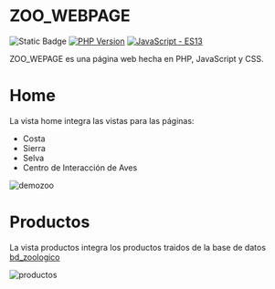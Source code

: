 # ZOO_WEBPAGE
![Static Badge](https://img.shields.io/badge/Size-_73mb-blue)
[![PHP Version](https://img.shields.io/badge/PHP-%5E8.3.1-blue)](https://www.php.net/releases/)
[![JavaScript - ES13](https://img.shields.io/static/v1?label=JavaScript&message=ES13&color=blue&logo=javascript)](https://)

ZOO_WEPAGE es una página web hecha en PHP, JavaScript y CSS. 

# Home
La vista home integra las vistas para las páginas:
- Costa
- Sierra
- Selva
- Centro de Interacción de Aves

![demozoo](https://github.com/Belthanbu/ZOO_WEBPAGE/assets/107085913/02348b12-5845-4348-b658-1d80beeaff0f)

# Productos
La vista productos integra los productos traidos de la base de datos [bd_zoologico](http://localhost/https://github.com/Belthanbu/ZOO_WEBPAGE/blob/main/bd_zoologico.sql)

![productos](https://github.com/Belthanbu/ZOO_WEBPAGE/assets/107085913/4aecf922-5076-42df-b7ff-be18dfa6378f)


